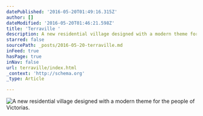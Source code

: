 ```yaml
---
datePublished: '2016-05-20T01:49:16.315Z'
author: []
dateModified: '2016-05-20T01:46:21.598Z'
title: 'Terraville '
description: A new residential village designed with a modern theme for the people of Victorias.
starred: false
sourcePath: _posts/2016-05-20-terraville.md
inFeed: true
hasPage: true
inNav: false
url: terraville/index.html
_context: 'http://schema.org'
_type: Article

---
```

![A new residential village designed with a modern theme for the people of Victorias.](https://the-grid-user-content.s3-us-west-2.amazonaws.com/3b31e2c5-9e51-4f47-b686-bd64a6ef314b.png)